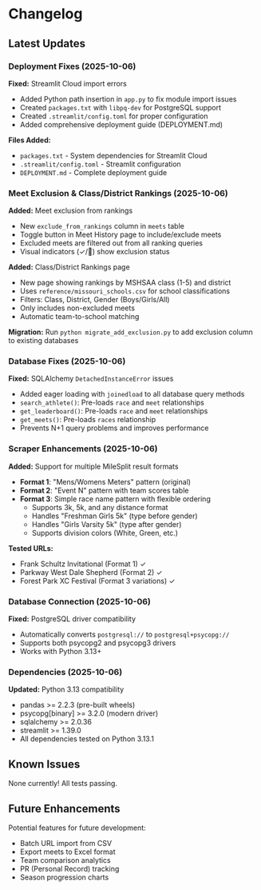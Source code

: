 # Changelog

## Latest Updates

### Deployment Fixes (2025-10-06)

**Fixed:** Streamlit Cloud import errors
- Added Python path insertion in `app.py` to fix module import issues
- Created `packages.txt` with `libpq-dev` for PostgreSQL support
- Created `.streamlit/config.toml` for proper configuration
- Added comprehensive deployment guide (DEPLOYMENT.md)

**Files Added:**
- `packages.txt` - System dependencies for Streamlit Cloud
- `.streamlit/config.toml` - Streamlit configuration
- `DEPLOYMENT.md` - Complete deployment guide

### Meet Exclusion & Class/District Rankings (2025-10-06)

**Added:** Meet exclusion from rankings
- New `exclude_from_rankings` column in `meets` table
- Toggle button in Meet History page to include/exclude meets
- Excluded meets are filtered out from all ranking queries
- Visual indicators (✓/🚫) show exclusion status

**Added:** Class/District Rankings page
- New page showing rankings by MSHSAA class (1-5) and district
- Uses `reference/missouri_schools.csv` for school classifications
- Filters: Class, District, Gender (Boys/Girls/All)
- Only includes non-excluded meets
- Automatic team-to-school matching

**Migration:** Run `python migrate_add_exclusion.py` to add exclusion column to existing databases

### Database Fixes (2025-10-06)

**Fixed:** SQLAlchemy `DetachedInstanceError` issues
- Added eager loading with `joinedload` to all database query methods
- `search_athlete()`: Pre-loads `race` and `meet` relationships
- `get_leaderboard()`: Pre-loads `race` and `meet` relationships
- `get_meets()`: Pre-loads `races` relationship
- Prevents N+1 query problems and improves performance

### Scraper Enhancements (2025-10-06)

**Added:** Support for multiple MileSplit result formats
- **Format 1**: "Mens/Womens Meters" pattern (original)
- **Format 2**: "Event N" pattern with team scores table
- **Format 3**: Simple race name pattern with flexible ordering
  - Supports 3k, 5k, and any distance format
  - Handles "Freshman Girls 5k" (type before gender)
  - Handles "Girls Varsity 5k" (type after gender)
  - Supports division colors (White, Green, etc.)

**Tested URLs:**
- Frank Schultz Invitational (Format 1) ✓
- Parkway West Dale Shepherd (Format 2) ✓
- Forest Park XC Festival (Format 3 variations) ✓

### Database Connection (2025-10-06)

**Fixed:** PostgreSQL driver compatibility
- Automatically converts `postgresql://` to `postgresql+psycopg://`
- Supports both psycopg2 and psycopg3 drivers
- Works with Python 3.13+

### Dependencies (2025-10-06)

**Updated:** Python 3.13 compatibility
- pandas >= 2.2.3 (pre-built wheels)
- psycopg[binary] >= 3.2.0 (modern driver)
- sqlalchemy >= 2.0.36
- streamlit >= 1.39.0
- All dependencies tested on Python 3.13.1

## Known Issues

None currently! All tests passing.

## Future Enhancements

Potential features for future development:
- Batch URL import from CSV
- Export meets to Excel format
- Team comparison analytics
- PR (Personal Record) tracking
- Season progression charts
